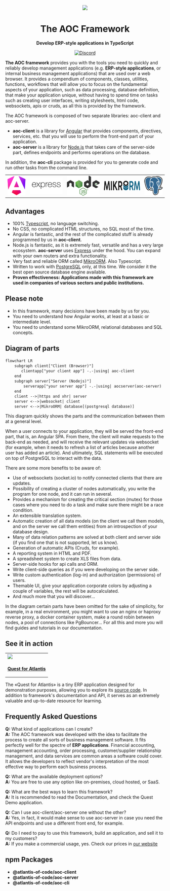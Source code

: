 <p align="center">
  <a href="https://aoc-dev.io">
    <img width="180" src="https://github.com/atlantis-of-code/aoc-dev/assets/273590/e6ba0687-18f5-4c0a-9c76-ecd5fc0e7924">
  </a>
</p>

<h1 align="center">
The AOC Framework
</h1>

<div align="center">

**Develop ERP-style applications in TypeScript**

[![Discord](https://img.shields.io/discord/804408044708560977?label=Discord&style=flat)](https://discord.com/channels/804408044708560977/804652261338775593)

</div>


**The AOC framework** provides you with the tools you need to quickly and reliably develop management applications 
(e.g. **ERP-style applications**, or internal business management applications) that are used over a web browser. 
It provides a compendium of components, classes, utilities, functions, workflows that will allow you to focus 
on the fundamental aspects of your application, such as data processing, database definition, that make your 
application unique, without having to spend time on tasks such as creating user interfaces, writing stylesheets, 
html code, websockets, apis or cruds, as all this is provided by the framework.

The AOC framework is composed of two separate libraries: aoc-client and aoc-server.

* **aoc-client** is a library for [Angular](https://angular.io/) that provides components, directives, services, etc. 
that you will use to perform the front-end part of your application.
* **aoc-server** is a library for [Node.js](https://nodejs.org/) that takes care of the server-side part, 
defines endpoints and performs operations on the database.

In addition, the **aoc-cli** package is provided for you to generate code and run other tasks from the command line.

<table align="center" valign="middle">
  <tr>
    <td><a href="https://angular.dev"><img width="100" src="resources/angular_new.svg"></a></td>
    <td><a href="https://expressjs.com/"><img width="180" src="resources/express.svg"></a></td>
    <td><a href="https://nodejs.com"><img width="180" src="resources/nodejs.svg"></a></td>
    <td><a href="https://mikro-orm.io"><img height="30" src="resources/mikro-orm.svg"></a></td>
    <td><a href="https://www.postgresql.org"><img width="100" src="resources/postgresql.svg"></a></td>
  </tr>
</table>


## Advantages

* 100% [Typescript](https://www.typescriptlang.org/), no language switching.
* No CSS, no complicated HTML structures, no SQL most of the time.
* Angular is fantastic, and the rest of the complicated stuff is already programmed by us in **aoc-client**.
* Node.js is fantastic, as it is extremely fast, versatile and has a very large 
ecosystem. **aoc-server** uses [Express](https://expressjs.com/) under the hood. You can expand with your own routers and extra functionality.
* Very fast and reliable ORM called [MikroORM](https://mikro-orm.io/). Also Typescript.
* Written to work with [PostgreSQL](https://www.postgresql.org/) only, 
at this time. We consider it the best open source database engine available.
* **Proven effectiveness: Applications made with this framework are used in companies of various sectors 
and public institutions.**

## Please note

* In this framework, many decisions have been made by us for you.
* You need to understand how Angular works, at least at a basic or intermediate level. 
* You need to understand some MikroORM, relational databases and SQL concepts.

## Diagram of parts

```mermaid
flowchart LR
    subgraph client["Client (Browser)"]
       clientapp["your client app"] -.-|using| aoc-client
    end
    subgraph server["Server (Nodejs)"]
        serverapp["your server app"] -.-|using| aocserver(aoc-server)
    end
    client -->|https and xhr| server
    server <-->|websocket| client
    server <-->|MikroORM| database[(postgresql database)]
```

This diagram quickly shows the parts and the communication between them at a general level.

When a user connects to your application, they will be served the front-end part, that is, an Angular SPA. 
From there, the client will make requests to the back-end as needed, and will receive the 
relevant updates via websocket (for example, when it needs to refresh a list of articles because another user has 
added an article). And ultimately, SQL statements will be executed on top of PostgreSQL to interact with the data.

There are some more benefits to be aware of:

* Use of websockets (socket.io) to notify connected clients that there are updates.
* Possibility of creating a cluster of nodes automatically, you write the program for one node, and it can run in several.
* Provides a mechanism for creating the critical section (mutex) for those cases where you need to do a 
task and make sure there might be a race condition.
* An extensible translation system.
* Automatic creation of all data models (on the client we call them models, and on the server we call them entities) 
from an introspection of your database design.
* Many of data relation patterns are solved at both client and server side (if you find one that is not supported, 
let us know).
* Generation of automatic APIs (Cruds, for example).
* A reporting system in HTML and PDF.
* A spreadsheet system to create XLS files from data.
* Server-side hooks for api calls and ORM.
* Write client-side queries as if you were developing on the server side.
* Write custom authentication (log-in) and authorization (permissions) of users.
* Themable UI, give your application corporate colors by adjusting a couple of variables, the rest will be autocalculated. 
* And much more that you will discover...

In the diagram certain parts have been omitted for the sake of simplicity, for example, in a real environment, 
you might want to use an nginx or haproxy reverse proxy, a docker container system, make a round robin between nodes, 
a pool of connections like PgBouncer...
For all this and more you will find guides and tutorials in our documentation.

## See it in action

<table align="center">
  <tr>
    <td>
      <a href="https://quest.atlantisofcode.com">
        <img width="180" src="https://github.com/atlantis-of-code/aoc-dev/assets/273590/349b9229-2fdf-4190-964a-a0aaa7701e96">
      </a>
    </td>
  </tr>
  <tr>
    <td><p align="center"><a href="https://quest.atlantisofcode.com"><strong>Quest for Atlantis</strong></a></p></td>
  </tr>
</table>

The «Quest for Atlantis» is a tiny ERP application designed for demonstration purposes, allowing you to explore its [source code](https://github.com/atlantis-of-code/quest).
In addition to framework's documentation and API, it serves as an extremely valuable and up-to-date resource for learning.

## Frequently Asked Questions

**Q:** What kind of applications can I create? \
**A:** The AOC framework was developed with the idea to facilitate the process to create all sorts of business 
management software. It fits perfectly well for the spectre of **ERP applications**. Financial accounting, 
management accounting, order processing, customer/supplier relationship management, and data services are common areas 
a software could cover. It allows the developers to reflect vendor's interpretation of the most effective way 
to perform each business process. 

**Q:** What are the available deployment options? \
**A:** You are free to use any option like on-premises, cloud hosted, or SaaS.
 
**Q:** What are the best ways to learn this framework? \
**A:** It is recommended to read the Documentation, and check the Quest Demo application.

**Q:** Can I use aoc-client/aoc-server one without the other? \
**A:** Yes, in fact, it would make sense to use aoc-server in case you need the API endpoints and use a different 
front end, for example.

**Q:** Do I need to pay to use this framework, build an application, and sell it to my customers? \
**A:** If you make a commercial usage, yes. Check our prices in [our website](https://aoc-dev.io)

## npm Packages
* **@atlantis-of-code/aoc-client**
* **@atlantis-of-code/aoc-server**
* **@atlantis-of-code/aoc-cli**
